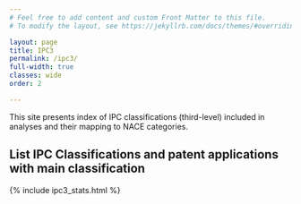```yaml
---
# Feel free to add content and custom Front Matter to this file.
# To modify the layout, see https://jekyllrb.com/docs/themes/#overriding-theme-defaults

layout: page
title: IPC3
permalink: /ipc3/
full-width: true
classes: wide
order: 2

---
```


This site presents index of IPC classifications (third-level) included in analyses and their mapping to NACE categories.

## List IPC Classifications and patent applications with main classification




{% include ipc3_stats.html %}

